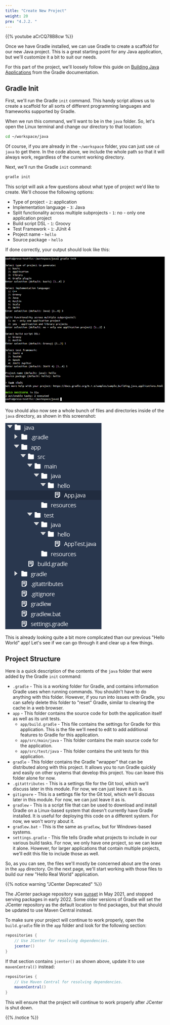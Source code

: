 ```yaml
---
title: "Create New Project"
weight: 20
pre: "4.J.2. "
---
```


{{% youtube aCrCQ78B8cw %}}

Once we have Gradle installed, we can use Gradle to create a scaffold for our new Java project. This is a great starting point for any Java application, but we'll customize it a bit to suit our needs.

For this part of the project, we'll loosely follow this guide on [Building Java Applications](https://docs.gradle.org/current/samples/sample_building_java_applications.html) from the Gradle documentation.

## Gradle Init

First, we'll run the Gradle `init` command. This handy script allows us to create a scaffold for all sorts of different programming languages and frameworks supported by Gradle.

When we run this command, we'll want to be in the `java` folder. So, let's open the Linux terminal and change our directory to that location:

```bash
cd ~/workspace/java
```

Of course, if you are already in the `~/workspace` folder, you can just use `cd java` to get there. In the code above, we include the whole path so that it will always work, regardless of the current working directory. 

Next, we'll run the Gradle `init` command:

```bash
gradle init
```

This script will ask a few questions about what type of project we'd like to create. We'll choose the following options:

* Type of project - `2`: application
* Implementation language - `3`: Java
* Split functionality across multiple subprojects - `1`: no - only one application project
* Build script DSL - `1`: Groovy
* Test Framework - `1`: JUnit 4
* Project name - `hello`
* Source package - `hello`

If done correctly, your output should look like this:

![Gradle Init Output](/images/e1/9gradleinit.png)

You should also now see a whole bunch of files and directories inside of the `java` directory, as shown in this screenshot:

![Gradle Init Structure](/images/e1/9gradleinitfolder.png)

This is already looking quite a bit more complicated than our previous "Hello World" app! Let's see if we can go through it and clear up a few things. 

## Project Structure

Here is a quick description of the contents of the `java` folder that were added by the Gradle `init` command:

* `.gradle` - This is a working folder for Gradle, and contains information Gradle uses when running commands. You shouldn't have to do anything with this folder. However, if you run into issues with Gradle, you can safely delete this folder to "reset" Gradle, similar to clearing the cache in a web browser. 
* `app` - This folder contains the source code for both the application itself as well as its unit tests.
  * `app/build.gradle` - This file contains the settings for Gradle for this application. This is the file we'll need to edit to add additional features to Gradle for this application.
  * `app/src/main/java` - This folder contains the main source code for the application.
  * `app/src/test/java` - This folder contains the unit tests for this application.
* `gradle` - This folder contains the Gradle "wrapper" that can be distributed along with this project. It allows you to run Gradle quickly and easily on other systems that develop this project. You can leave this folder alone for now.
* `.gitattributes` - This is a settings file for the Git tool, which we'll discuss later in this module. For now, we can just leave it as is.
* `gitignore` - This is a settings file for the Git tool, which we'll discuss later in this module. For now, we can just leave it as is.
* `gradlew` - This is a script file that can be used to download and install Gradle on a Linux-based system that doesn't currently have Gradle installed. It is useful for deploying this code on a different system. For now, we won't worry about it.
* `gradlew.bat` - This is the same as `gradlew`, but for Windows-based systems.
* `settings.gradle` - This file tells Gradle what projects to include in our various build tasks. For now, we only have one project, so we can leave it alone. However, for larger applications that contain multiple projects, we'll edit this file to include those as well. 

So, as you can see, the files we'll mostly be concerned about are the ones in the `app` directory. On the next page, we'll start working with those files to build our new "Hello Real World" application.

{{% notice warning "JCenter Deprecated" %}}

The JCenter package repository was [sunset](https://jfrog.com/blog/into-the-sunset-bintray-jcenter-gocenter-and-chartcenter/) in May 2021, and stopped serving packages in early 2022. Some older versions of Gradle will set the JCenter repository as the default location to find packages, but that should be updated to use Maven Central instead.

To make sure your project will continue to work properly, open the `build.gradle` file in the `app` folder and look for the following section:

```groovy
repositories {
    // Use JCenter for resolving dependencies.
    jcenter()
}
```

If that section contains `jcenter()` as shown above, update it to use `mavenCentral()` instead:

```groovy
repositories {
    // Use Maven Central for resolving dependencies.
    mavenCentral()
}
```

This will ensure that the project will continue to work properly after JCenter is shut down.

{{% /notice %}}